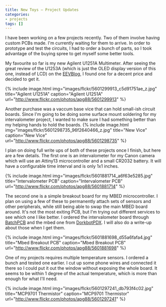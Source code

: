 ```yaml
---
title: New Toys – Project Updates
categories:
- projects
tags: []
---
```

I have been working on a few projects recently. Two of them involve having custom PCBs made. I'm currently waiting for them to arrive. In order to prototype and test the circuits, I had to order a bunch of parts, so I took advantage of the buying spree to get myself some better tools.

My favourite so far is my new Agilent U1251A Multimeter. After seeing the great review of the U1253A (which is just the OLED display version of this one, instead of LCD) on the <span id="goog_925977509"></span><a href="http://www.eevblog.com/2010/01/24/eevblog-56-agilent-u1253a-oled-multimeter-review-teardown/">EEVBlog<span id="goog_925977510"></span></a>, I found one for a decent price and decided to get it.

{% include image.html
            img="images/flckr/5601299913_c5d91751ae_z.jpg"
            title="Agilent U1251A"
            caption="Agilent U1251A"
            url="http://www.flickr.com/photos/apg88/5601299913" %}

Another purchase was a vaccum base vice that can hold small-ish circuit boards. Since I'm going to be doing some surface mount soldering for my intervalometer project, I wanted to make sure I had something better than my helping hands to hold the boards.
{% include image.html
            img="images/flckr/5601298735_96f2640466_z.jpg"
            title="New Vice"
            caption="New Vice"
            url="http://www.flickr.com/photos/apg88/5601298735" %}

I plan on doing full write ups of both of these projects once I finish, but here are a few details.
The first one is an intervalometer for my Canon camera which will use an Attiny13 microcontroller and a small CR2032 battery. It will have a configurable time interval and is only 1x1 inches.

{% include image.html
            img="images/flckr/5601881714_a6f63e5285.jpg"
            title="Intervalometer PCB"
            caption="Intervalometer PCB"
            url="http://www.flickr.com/photos/apg88/5601881714" %}

The second one is a simple breakout board for my MBED microcontroller. I plan on using a few of these to permanently attach sets of sensors and other peripherals, while still being able to swap the main MBED board around. It's not the most exiting PCB, but I'm trying out different services to see which one I like better. I ordered the intervalometer board through <a href="http://www.batchpcb.com/">BatchPCB</a> and the mbed one from <a href="http://pcb.laen.org/">DorkbotPDX</a>. I will also do a write-up about those when I get them.

{% include image.html
            img="images/flckr/5601881698_d55a6fafa4.jpg"
            title="Mbed Breakout PCB"
            caption="Mbed Breakout PCB"
            url="http://www.flickr.com/photos/apg88/5601881698" %}

One of my projects requires multiple temperature sensors. I ordered a bunch and tested one earlier. I cut up some phone wires and connected it there so I could put it out the window without exposing the whole board. It seems to be within 1 degree of the actual temperature, which is more than enough for what I'll need.

{% include image.html
            img="images/flckr/5601297241_db793f4c02.jpg"
            title="MCP9701 Thermistor"
            caption="MCP9701 Thermistor"
            url="http://www.flickr.com/photos/apg88/5601297241" %}
